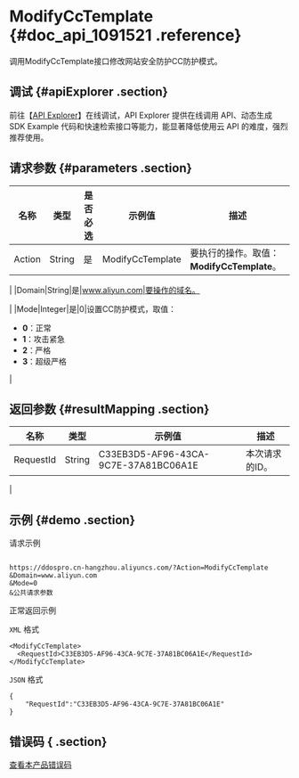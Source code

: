 # ModifyCcTemplate {#doc_api_1091521 .reference}

调用ModifyCcTemplate接口修改网站安全防护CC防护模式。

## 调试 {#apiExplorer .section}

前往【[API Explorer](https://api.aliyun.com/#product=DDoSPro&api=ModifyCcTemplate)】在线调试，API Explorer 提供在线调用 API、动态生成 SDK Example 代码和快速检索接口等能力，能显著降低使用云 API 的难度，强烈推荐使用。

## 请求参数 {#parameters .section}

|名称|类型|是否必选|示例值|描述|
|--|--|----|---|--|
|Action|String|是|ModifyCcTemplate|要执行的操作。取值：**ModifyCcTemplate**。

 |
|Domain|String|是|www.aliyun.com|要操作的域名。

 |
|Mode|Integer|是|0|设置CC防护模式，取值：

 -   **0**：正常
-   **1**：攻击紧急
-   **2**：严格
-   **3**：超级严格

 |

## 返回参数 {#resultMapping .section}

|名称|类型|示例值|描述|
|--|--|---|--|
|RequestId|String|C33EB3D5-AF96-43CA-9C7E-37A81BC06A1E|本次请求的ID。

 |

## 示例 {#demo .section}

请求示例

``` {#request_demo}

https://ddospro.cn-hangzhou.aliyuncs.com/?Action=ModifyCcTemplate
&Domain=www.aliyun.com
&Mode=0
&公共请求参数

```

正常返回示例

`XML` 格式

``` {#xml_return_success_demo}
<ModifyCcTemplate>
  <RequestId>C33EB3D5-AF96-43CA-9C7E-37A81BC06A1E</RequestId>
</ModifyCcTemplate>

```

`JSON` 格式

``` {#json_return_success_demo}
{
	"RequestId":"C33EB3D5-AF96-43CA-9C7E-37A81BC06A1E"
}
```

## 错误码 { .section}

[查看本产品错误码](https://error-center.aliyun.com/status/product/DDoSPro)

